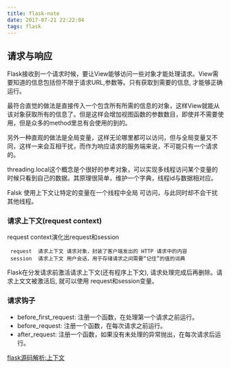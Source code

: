 ```yaml
---
title: flask-note
date: 2017-07-21 22:22:04
tags: flask
---
```


## 请求与响应
Flask接收到一个请求时候，要让View能够访问一些对象才能处理请求。View需要知道的信息包括但不限于请求URL,参数等。只有获取到需要的信息, 才能够正确运行。

最符合直觉的做法是直接传入一个包含所有所需的信息的对象，这样View就能从该对象获取所有的信息了。但是这样会增加视图函数的参数数目，即使并不需要使用，但是众多的method里总有会使用的到的。

另外一种直观的做法是全局变量，这样无论哪里都可以访问，但与全局变量又不同，这样一来会互相干扰，而作为响应请求的服务端来说，不可能只有一个请求的。

threading.local这个概念是个很好的参考对象，可以实现多线程访问某个变量的时候只看到自己的数据。其原理很简单，维护一个字典，线程id与数据相对应。

Falsk 使用上下文让特定的变量在一个线程中全局 可访问，与此同时却不会干扰其他线程。

### 请求上下文(request context)
request context演化出request和session
```
 request  请求上下文 请求对象，封装了客户端发出的 HTTP 请求中的内容
 session  请求上下文 用户会话，用于存储请求之间需要“记住”的值的词典
```

Flask在分发请求前激活请求上下文(还有程序上下文), 请求处理完成后再删除。请求上文文被激活后, 就可以使用
request和session变量。

### 请求钩子

- before_first_request: 注册一个函数，在处理第一个请求之前运行。
- before_request: 注册一个函数，在每次请求之前运行。
- after_request: 注册一个函数，如果没有未处理的异常抛出，在每次请求后运行。



[flask源码解析:上下文](http://cizixs.com/2017/01/13/flask-insight-context)
